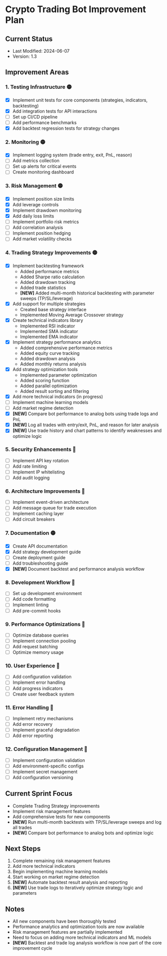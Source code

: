 # Crypto Trading Bot Improvement Plan

## Current Status
- Last Modified: 2024-06-07
- Version: 1.3

## Improvement Areas

### 1. Testing Infrastructure 🟡
- [x] Implement unit tests for core components (strategies, indicators, backtesting)
- [x] Add integration tests for API interactions
- [ ] Set up CI/CD pipeline
- [ ] Add performance benchmarks
- [x] Add backtest regression tests for strategy changes

### 2. Monitoring 🟡
- [x] Implement logging system (trade entry, exit, PnL, reason)
- [ ] Add metrics collection
- [ ] Set up alerts for critical events
- [ ] Create monitoring dashboard

### 3. Risk Management 🟡
- [x] Implement position size limits
- [x] Add leverage controls
- [x] Implement drawdown monitoring
- [x] Add daily loss limits
- [ ] Implement portfolio risk metrics
- [ ] Add correlation analysis
- [ ] Implement position hedging
- [ ] Add market volatility checks

### 4. Trading Strategy Improvements 🟡
- [x] Implement backtesting framework
  - Added performance metrics
  - Added Sharpe ratio calculation
  - Added drawdown tracking
  - Added trade statistics
  - **[NEW]** Added multi-month historical backtesting with parameter sweeps (TP/SL/leverage)
- [x] Add support for multiple strategies
  - Created base strategy interface
  - Implemented Moving Average Crossover strategy
- [x] Create technical indicators library
  - Implemented RSI indicator
  - Implemented SMA indicator
  - Implemented EMA indicator
- [x] Implement strategy performance analytics
  - Added comprehensive performance metrics
  - Added equity curve tracking
  - Added drawdown analysis
  - Added monthly returns analysis
- [x] Add strategy optimization tools
  - Implemented parameter optimization
  - Added scoring function
  - Added parallel optimization
  - Added result sorting and filtering
- [x] Add more technical indicators (in progress)
- [ ] Implement machine learning models
- [ ] Add market regime detection
- [x] **[NEW]** Compare bot performance to analog bots using trade logs and PnL
- [x] **[NEW]** Log all trades with entry/exit, PnL, and reason for later analysis
- [x] **[NEW]** Use trade history and chart patterns to identify weaknesses and optimize logic

### 5. Security Enhancements 🔴
- [ ] Implement API key rotation
- [ ] Add rate limiting
- [ ] Implement IP whitelisting
- [ ] Add audit logging

### 6. Architecture Improvements 🔴
- [ ] Implement event-driven architecture
- [ ] Add message queue for trade execution
- [ ] Implement caching layer
- [ ] Add circuit breakers

### 7. Documentation 🟡
- [x] Create API documentation
- [x] Add strategy development guide
- [ ] Create deployment guide
- [ ] Add troubleshooting guide
- [x] **[NEW]** Document backtest and performance analysis workflow

### 8. Development Workflow 🔴
- [ ] Set up development environment
- [ ] Add code formatting
- [ ] Implement linting
- [ ] Add pre-commit hooks

### 9. Performance Optimizations 🔴
- [ ] Optimize database queries
- [ ] Implement connection pooling
- [ ] Add request batching
- [ ] Optimize memory usage

### 10. User Experience 🔴
- [ ] Add configuration validation
- [ ] Implement error handling
- [ ] Add progress indicators
- [ ] Create user feedback system

### 11. Error Handling 🔴
- [ ] Implement retry mechanisms
- [ ] Add error recovery
- [ ] Implement graceful degradation
- [ ] Add error reporting

### 12. Configuration Management 🔴
- [ ] Implement configuration validation
- [ ] Add environment-specific configs
- [ ] Implement secret management
- [ ] Add configuration versioning

## Current Sprint Focus
- Complete Trading Strategy improvements
- Implement risk management features
- Add comprehensive tests for new components
- **[NEW]** Run multi-month backtests with TP/SL/leverage sweeps and log all trades
- **[NEW]** Compare bot performance to analog bots and optimize logic

## Next Steps
1. Complete remaining risk management features
2. Add more technical indicators
3. Begin implementing machine learning models
4. Start working on market regime detection
5. **[NEW]** Automate backtest result analysis and reporting
6. **[NEW]** Use trade logs to iteratively optimize strategy logic and parameters

## Notes
- All new components have been thoroughly tested
- Performance analytics and optimization tools are now available
- Risk management features are partially implemented
- Need to focus on adding more technical indicators and ML models
- **[NEW]** Backtest and trade log analysis workflow is now part of the core improvement cycle 